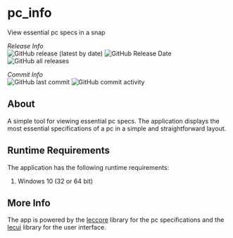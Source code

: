 # pc_info
View essential pc specs in a snap

<p>
  <em>Release Info</em>
  <br>
  <img alt="GitHub release (latest by date)" src="https://img.shields.io/github/v/release/alecmus/pc_info">
  <img alt="GitHub Release Date" src="https://img.shields.io/github/release-date/alecmus/pc_info">
  <img alt="GitHub all releases" src="https://img.shields.io/github/downloads/alecmus/pc_info/total">
</p>

<p>
  <em>Commit Info</em>
  <br>
  <img alt="GitHub last commit" src="https://img.shields.io/github/last-commit/alecmus/pc_info">
  <img alt="GitHub commit activity" src="https://img.shields.io/github/commit-activity/y/alecmus/pc_info">
</p>

## About
A simple tool for viewing essential pc specs. The application displays the most essential specifications of a pc in a simple and straightforward layout.

## Runtime Requirements
The application has the following runtime requirements:

1. Windows 10 (32 or 64 bit)

## More Info
The app is powered by the [leccore](https://github.com/alecmus/leccore) library for the pc specifications and the [lecui](https://github.com/alecmus/lecui) library for the user interface.
